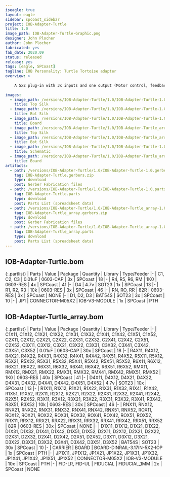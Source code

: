 ```yaml
---
iseagle: true
layout: eagle
sidebar: spcoast_sidebar
project: IOB-Adapter-Turtle
title: 1.0
image_path: IOB-Adapter-Turtle-Graphic.png
designer: John Plocher
author: John Plocher
fabricated: yes
fab_date: 2020.09
status: released
release: yes
tags: [eagle, SPCoast]
tagline: IOB Personality: Turtle Tortoise adapter
overview: >
    
    A 5x2 plug-in with 3x inputs and one output (Motor control, feedback for N, R and Occupancy)
    
images:
  - image_path: /versions/IOB-Adapter-Turtle/1.0/IOB-Adapter-Turtle-1.0.top.brd.png
    title: Top Silk
  - image_path: /versions/IOB-Adapter-Turtle/1.0/IOB-Adapter-Turtle-1.0.bot.brd.png
    title: Bot Silk
  - image_path: /versions/IOB-Adapter-Turtle/1.0/IOB-Adapter-Turtle-1.0.brd.png
    title: Board
  - image_path: /versions/IOB-Adapter-Turtle/1.0/IOB-Adapter-Turtle_array-1.0.top.brd.png
    title: Top Silk
  - image_path: /versions/IOB-Adapter-Turtle/1.0/IOB-Adapter-Turtle_array-1.0.bot.brd.png
    title: Bot Silk
  - image_path: /versions/IOB-Adapter-Turtle/1.0/IOB-Adapter-Turtle-1.0.sch.png
    title: Schematic
  - image_path: /versions/IOB-Adapter-Turtle/1.0/IOB-Adapter-Turtle_array-1.0.brd.png
    title: Board
artifacts:
  - path: /versions/IOB-Adapter-Turtle/1.0/IOB-Adapter-Turtle-1.0.gerbers.zip
    tag: IOB-Adapter-Turtle.gerbers.zip
    type: download
    post: Gerber Fabrication files
  - path: /versions/IOB-Adapter-Turtle/1.0/IOB-Adapter-Turtle-1.0.parts.csv
    tag: IOB-Adapter-Turtle.parts
    type: download
    post: Parts List (spreadsheet data)
  - path: /versions/IOB-Adapter-Turtle/1.0/IOB-Adapter-Turtle_array-1.0.gerbers.zip
    tag: IOB-Adapter-Turtle_array.gerbers.zip
    type: download
    post: Gerber Fabrication files
  - path: /versions/IOB-Adapter-Turtle/1.0/IOB-Adapter-Turtle_array-1.0.parts.csv
    tag: IOB-Adapter-Turtle_array.parts
    type: download
    post: Parts List (spreadsheet data)
---
```


## IOB-Adapter-Turtle.bom

{:.partlist}
| Parts | Value | Package | Quantity | Library | Type/Feeder
|-
| C1, C2, C3 | 0.01uF | 0603-CAP | 3x | SPCoast | 18
|-
| R4, R5, R6, RM | 1K0 | 0603-RES | 4x | SPCoast | 41
|-
| D4 | 4.7v | SOT23 | 1x | SPCoast | 13
|-
| R1, R2, R3 | 10k | 0603-RES | 3x | SPCoast | 46
|-
| RN, RO, RR | 82R | 0603-RES | 3x | SPCoast | NONE
|-
| D1, D2, D3 | BAT54S | SOT23 | 3x | SPCoast | 10
|-
| JP1 | CONNECTOR-M05X2 | IOB-V3-MODULE | 1x | SPCoast | PTH

## IOB-Adapter-Turtle_array.bom

{:.partlist}
| Parts | Value | Package | Quantity | Library | Type/Feeder
|-
| C1X11, C1X12, C1X21, C1X22, C1X31, C1X32, C1X41, C1X42, C1X51, C1X52, C2X11, C2X12, C2X21, C2X22, C2X31, C2X32, C2X41, C2X42, C2X51, C2X52, C3X11, C3X12, C3X21, C3X22, C3X31, C3X32, C3X41, C3X42, C3X51, C3X52 | 0.01uF | 0603-CAP | 30x | SPCoast | 18
|-
| R4X11, R4X12, R4X21, R4X22, R4X31, R4X32, R4X41, R4X42, R4X51, R4X52, R5X11, R5X12, R5X21, R5X22, R5X31, R5X32, R5X41, R5X42, R5X51, R5X52, R6X11, R6X12, R6X21, R6X22, R6X31, R6X32, R6X41, R6X42, R6X51, R6X52, RMX11, RMX12, RMX21, RMX22, RMX31, RMX32, RMX41, RMX42, RMX51, RMX52 | 1K0 | 0603-RES | 40x | SPCoast | 41
|-
| D4X11, D4X12, D4X21, D4X22, D4X31, D4X32, D4X41, D4X42, D4X51, D4X52 | 4.7v | SOT23 | 10x | SPCoast | 13
|-
| R1X11, R1X12, R1X21, R1X22, R1X31, R1X32, R1X41, R1X42, R1X51, R1X52, R2X11, R2X12, R2X21, R2X22, R2X31, R2X32, R2X41, R2X42, R2X51, R2X52, R3X11, R3X12, R3X21, R3X22, R3X31, R3X32, R3X41, R3X42, R3X51, R3X52 | 10k | 0603-RES | 30x | SPCoast | 46
|-
| RNX11, RNX12, RNX21, RNX22, RNX31, RNX32, RNX41, RNX42, RNX51, RNX52, ROX11, ROX12, ROX21, ROX22, ROX31, ROX32, ROX41, ROX42, ROX51, ROX52, RRX11, RRX12, RRX21, RRX22, RRX31, RRX32, RRX41, RRX42, RRX51, RRX52 | 82R | 0603-RES | 30x | SPCoast | NONE
|-
| D1X11, D1X12, D1X21, D1X22, D1X31, D1X32, D1X41, D1X42, D1X51, D1X52, D2X11, D2X12, D2X21, D2X22, D2X31, D2X32, D2X41, D2X42, D2X51, D2X52, D3X11, D3X12, D3X21, D3X22, D3X31, D3X32, D3X41, D3X42, D3X51, D3X52 | BAT54S | SOT23 | 30x | SPCoast | 10
|-
| CARRIER | BOARD | BOARD-DINRAIL-3.17IN-5X2-IOP | 1x | SPCoast | PTH
|-
| JP1X11, JP1X12, JP1X21, JP1X22, JP1X31, JP1X32, JP1X41, JP1X42, JP1X51, JP1X52 | CONNECTOR-M05X2 | IOB-V3-MODULE | 10x | SPCoast | PTH
|-
| FID-LR, FID-UL | FIDUCIAL | FIDUCIAL_1MM | 2x | SPCoast | NONE
